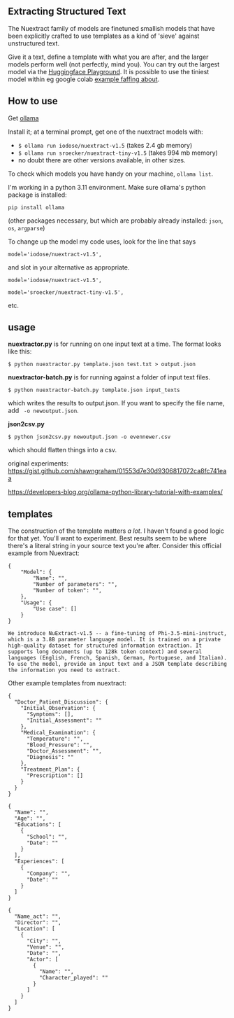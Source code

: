## Extracting Structured Text

The Nuextract family of models are finetuned smallish models that have been explicitly crafted to use templates as a kind of 'sieve' against unstructured text.

Give it a text, define a template with what you are after, and the larger models perform well (not perfectly, mind you). You can try out the largest model via the [Huggingface Playground](https://huggingface.co/spaces/numind/NuExtract-1.5). It is possible to use the tiniest model within eg google colab [example faffing about](https://colab.research.google.com/drive/15SL9vCumXvAkoqn2va5b5vhmRVYu9arO#scrollTo=e8SU1yEb0yI6).

## How to use
Get [ollama](ollama.com)

Install it; at a terminal prompt, get one of the nuextract models with:

+ `$ ollama run iodose/nuextract-v1.5`  (takes 2.4 gb memory)
+ `$ ollama run sroecker/nuextract-tiny-v1.5` (takes 994 mb memory)
+ no doubt there are other versions available, in other sizes.

To check which models you have handy on your machine, `ollama list`.

I'm working in a python 3.11 environment. Make sure ollama's python package is installed:

`pip install ollama`

(other packages necessary, but which are probably already installed: `json`, `os`, `argparse`)

To change up the model my code uses, look for the line that says

```model='iodose/nuextract-v1.5',``` 

and slot in your alternative as appropriate.

```model='iodose/nuextract-v1.5',```

```model='sroecker/nuextract-tiny-v1.5',```

etc.


## usage

**nuextractor.py** is for running on one input text at a time. The format looks like this:

```$ python nuextractor.py template.json test.txt > output.json```

**nuextractor-batch.py** is for running against a folder of input text files.

```$ python nuextractor-batch.py template.json input_texts```

which writes the results to output.json. If you want to specify the file name, add ``` -o newoutput.json```.

**json2csv.py**

```$ python json2csv.py newoutput.json -o evennewer.csv```

which should flatten things into a csv. 

original experiments: https://gist.github.com/shawngraham/01553d7e30d9306817072ca8fc741eaa


https://developers-blog.org/ollama-python-library-tutorial-with-examples/

## templates

The construction of the template matters _a lot_. I haven't found a good logic for that yet. You'll want to experiment. Best results seem to be where there's a literal string in your source text you're after. Consider this official example from Nuextract:

```template
{
    "Model": {
        "Name": "",
        "Number of parameters": "",
        "Number of token": "",
    },
    "Usage": {
        "Use case": []
    }
}
```
```text
We introduce NuExtract-v1.5 -- a fine-tuning of Phi-3.5-mini-instruct, which is a 3.8B parameter language model. It is trained on a private high-quality dataset for structured information extraction. It supports long documents (up to 128k token context) and several languages (English, French, Spanish, German, Portuguese, and Italian). To use the model, provide an input text and a JSON template describing the information you need to extract.
```

Other example templates from nuextract:
```template
{
  "Doctor_Patient_Discussion": {
    "Initial_Observation": {
      "Symptoms": [],
      "Initial_Assessment": ""
    },
    "Medical_Examination": {
      "Temperature": "",
      "Blood_Pressure": "",
      "Doctor_Assessment": "",
      "Diagnosis": ""
    },
    "Treatment_Plan": {
      "Prescription": []
    }
  }
}
```

```template
{
  "Name": "",
  "Age": "",
  "Educations": [
    {
      "School": "",
      "Date": ""
    }
  ],
  "Experiences": [
    {
      "Company": "",
      "Date": ""
    }
  ]
}
```

```template
{
  "Name_act": "",
  "Director": "",
  "Location": [
    {
      "City": "",
      "Venue": "",
      "Date": "",
      "Actor": [
        {
          "Name": "",
          "Character_played": ""
        }
      ]
    }
  ]
}
```
